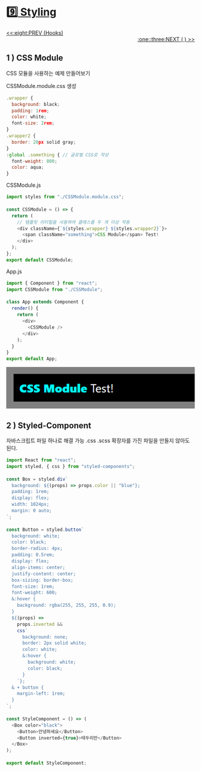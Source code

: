 # :nine:[ Styling](https://github.com/yhuj79/Learn_React/blob/master/chap/09_Styling.md)

<div align="left"><a href='https://github.com/yhuj79/Learn_React/blob/master/chap/08_Hooks.md'><<:eight:PREV (Hooks)</a></div>
<div align="right"><a href='https://github.com/yhuj79/Learn_REACT/blob/master/chap/13_SPA.md'>:one::three:NEXT ( ) >></a></div>

## 1 ) CSS Module

CSS 모듈을 사용하는 예제 만들어보기

CSSModule.module.css 생성

```javascript
.wrapper {
  background: black;
  padding: 1rem;
  color: white;
  font-size: 2rem;
}
.wrapper2 {
  border: 20px solid gray;
}
:global .something { // 글로벌 CSS로 작성
  font-weight: 800;
  color: aqua;
}

```

CSSModule.js

```javascript
import styles from "./CSSModule.module.css";

const CSSModule = () => {
  return (
    // 템플릿 리터럴을 사용하여 클래스를 두 개 이상 적용
    <div className={`${styles.wrapper} ${styles.wrapper2}`}>
      <span className="something">CSS Module</span> Test!
    </div>
  );
};
export default CSSModule;
```

App.js

```javascript
import { Component } from "react";
import CSSModule from "./CSSModule";

class App extends Component {
  render() {
    return (
      <div>
        <CSSModule />
      </div>
    );
  }
}
export default App;
```

<img src=https://raw.githubusercontent.com/yhuj79/Learn_React/main/md_image/09_Styling.PNG>

## 2 ) Styled-Component

자바스크립트 파일 하나로 해결 가능
.css .scss 확장자를 가진 파일을 만들지 않아도 된다.

```javascript
import React from "react";
import styled, { css } from "styled-components";

const Box = styled.div`
  background: ${(props) => props.color || "blue"};
  padding: 1rem;
  display: flex;
  width: 1024px;
  margin: 0 auto;
`;

const Button = styled.button`
  background: white;
  color: black;
  border-radius: 4px;
  padding: 0.5rem;
  display: flex;
  align-items: center;
  justify-content: center;
  box-sizing: border-box;
  font-size: 1rem;
  font-weight: 600;
  &:hover {
    background: rgba(255, 255, 255, 0.9);
  }
  ${(props) =>
    props.inverted &&
    css`
      background: none;
      border: 2px solid white;
      color: white;
      &:hover {
        background: white;
        color: black;
      }
    `};
  & + button {
    margin-left: 1rem;
  }
`;

const StyleComponent = () => (
  <Box color="black">
    <Button>안녕하세요</Button>
    <Button inverted={true}>테두리만</Button>
  </Box>
);

export default StyleComponent;
```
